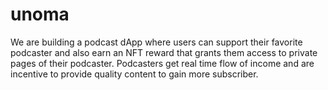 # unoma

We are building a podcast dApp where users can support their favorite podcaster and also earn an NFT reward that grants them access to private pages of their podcaster. Podcasters get real time flow of income and are incentive to provide quality content to gain more subscriber.